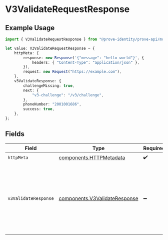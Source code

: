 # V3ValidateRequestResponse

## Example Usage

```typescript
import { V3ValidateRequestResponse } from "@prove-identity/prove-api/models/operations";

let value: V3ValidateRequestResponse = {
    httpMeta: {
        response: new Response('{"message": "hello world"}', {
            headers: { "Content-Type": "application/json" },
        }),
        request: new Request("https://example.com"),
    },
    v3ValidateResponse: {
        challengeMissing: true,
        next: {
            "v3-challenge": "/v3/challenge",
        },
        phoneNumber: "2001001686",
        success: true,
    },
};
```

## Fields

| Field                                                                                                                   | Type                                                                                                                    | Required                                                                                                                | Description                                                                                                             | Example                                                                                                                 |
| ----------------------------------------------------------------------------------------------------------------------- | ----------------------------------------------------------------------------------------------------------------------- | ----------------------------------------------------------------------------------------------------------------------- | ----------------------------------------------------------------------------------------------------------------------- | ----------------------------------------------------------------------------------------------------------------------- |
| `httpMeta`                                                                                                              | [components.HTTPMetadata](../../models/components/httpmetadata.md)                                                      | :heavy_check_mark:                                                                                                      | N/A                                                                                                                     |                                                                                                                         |
| `v3ValidateResponse`                                                                                                    | [components.V3ValidateResponse](../../models/components/v3validateresponse.md)                                          | :heavy_minus_sign:                                                                                                      | Successful request.                                                                                                     | {<br/>"next": {<br/>"v3-challenge": "/v3/challenge"<br/>},<br/>"phoneNumber": "2001001686",<br/>"success": true,<br/>"challengeMissing": true<br/>} |
